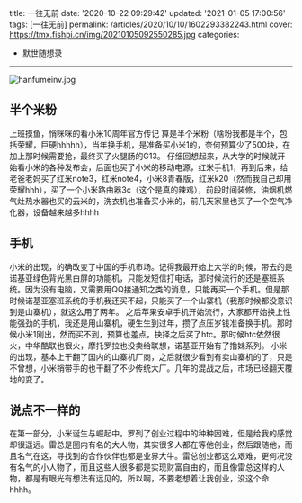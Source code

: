 title: 一往无前
date: '2020-10-22 09:29:42'
updated: '2021-01-05 17:00:56'
tags: [一往无前]
permalink: /articles/2020/10/10/1602293382243.html
cover: https://tmx.fishpi.cn/img/20210105092550285.jpg
categories: 
- 默世随想录

---
![hanfumeinv.jpg](https://tmx.fishpi.cn/img/20210105092550285.jpg)

## 半个米粉

上班摸鱼，悄咪咪的看小米10周年官方传记
算是半个米粉（啥粉我都是半个，包括荣耀，巨硬hhhhh），当年换手机，是准备买小米1的，奈何预算少了500块，在加上那时候需要抢，最终买了火腿肠的G13。
仔细回想起来，从大学的时候就开始看小米的各种发布会，后面也买了小米的移动电源，红米手机1，再到后来，给老爸老妈买了红米note3，红米note4，小米8青春版，红米k20（然而我自己却用荣耀hhh），买了一个小米路由器3c（这个是真的辣鸡），前段时间装修，油烟机燃气灶热水器也买的云米的，洗衣机也准备买小米的，前几天家里也买了一个空气净化器，设备越来越多hhhh

## 手机

小米的出现，的确改变了中国的手机市场。记得我最开始上大学的时候，带去的是诺基亚绿色背光黑白屏的功能机，只能发短信打电话，那时候流行的还是塞班系统。因为没有电脑，又需要用QQ接通知之类的消息，只能再买一个手机。但是那时候诺基亚塞班系统的手机我还买不起，只能买了一个山寨机（我那时候都没意识到是山寨机），就这么用了两年。
之后苹果安卓手机开始流行，大家都开始换上性能强劲的手机，我还是用山寨机，硬生生到过年，攒了点压岁钱准备换手机。那时候小米1刚出，然而买不到，预算也差点，抉择之后买了htc。那时候htc依然很火，中华酷联也很火，摩托罗拉也没卖给联想，诺基亚开始有了撸妹系列。
小米的出现，基本上干翻了国内的山寨机厂商，之后就很少看到有卖山寨机的了，只是不曾想，小米捎带手的也干翻了不少传统大厂。几年的混战之后，市场已经翻天覆地的变了。

## 说点不一样的

在第一部分，小米诞生与崛起中，罗列了创业过程中的种种困难，但是给我的感觉却很遥远。雷总是圈内有名的大人物，其实很多人都在等他创业，然后跟随他，而且名气在这，寻找到的合作伙伴也都是业界大牛。雷总创业都这么艰难，更何况没有名气的小人物了，而且这些人很多都是实现财富自由的，而且像雷总这样的人物，都是有眼光有想法有远见的，所以啊，不要老想着让我创业，没这个命hhhh。


